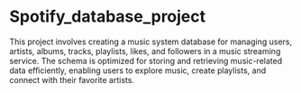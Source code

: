 # Spotify_database_project
This project involves creating a music system database for managing users, artists, albums, tracks, playlists, likes, and followers in a music streaming service. The schema is optimized for storing and retrieving music-related data efficiently, enabling users to explore music, create playlists, and connect with their favorite artists.
